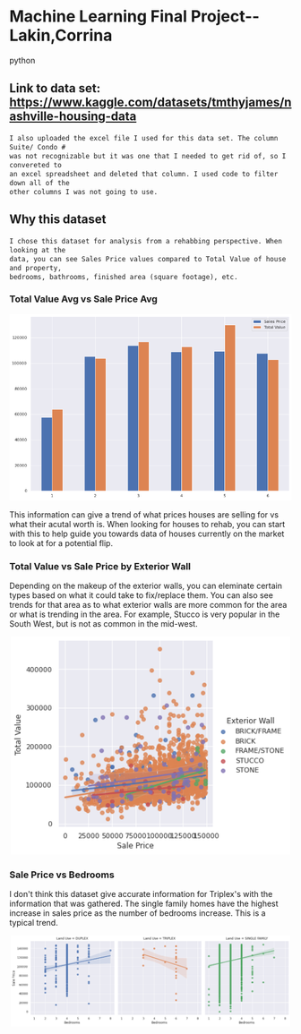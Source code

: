 # Machine Learning Final Project--Lakin,Corrina
python

## Link to data set: https://www.kaggle.com/datasets/tmthyjames/nashville-housing-data

    I also uploaded the excel file I used for this data set. The column Suite/ Condo # 
    was not recognizable but it was one that I needed to get rid of, so I convereted to
    an excel spreadsheet and deleted that column. I used code to filter down all of the
    other columns I was not going to use.
    
## Why this dataset

    I chose this dataset for analysis from a rehabbing perspective. When looking at the 
    data, you can see Sales Price values compared to Total Value of house and property,
    bedrooms, bathrooms, finished area (square footage), etc. 
    
    
### Total Value Avg vs Sale Price Avg

  <p align="center">
    <img src="./TotalValue_comp_SalePrice.png" alt="Size Limit CLI" width="738">
    </p>

  This information can give a trend of what prices houses are selling for vs what their
  acutal worth is. When looking for houses to rehab, you can start with this to help
  guide you towards data of houses currently on the market to look at for a potential 
  flip.
  
### Total Value vs Sale Price by Exterior Wall

Depending on the makeup of the exterior walls, you can eleminate certain types based
on what it could take to fix/replace them. You can also see trends for that area as
to what exterior walls are more common for the area or what is trending in the area. 
For example, Stucco is very popular in the South West, but is not as common in the 
mid-west.
<p align="center">
<img src="./TotalValue_vs_SalePrice_by_Exterior.png" alt="Size Limit CLI" width="500">
</p>

### Sale Price vs Bedrooms

I don't think this dataset give accurate information for Triplex's with the information 
that was gathered. The single family homes have the highest increase in sales price as
the number of bedrooms increase. This is a typical trend. 
<p align="center">
    <img src="./SalePrice_vs_Bedrooms.png" alt="Size Limit CLI" width="500">
</p>
    
